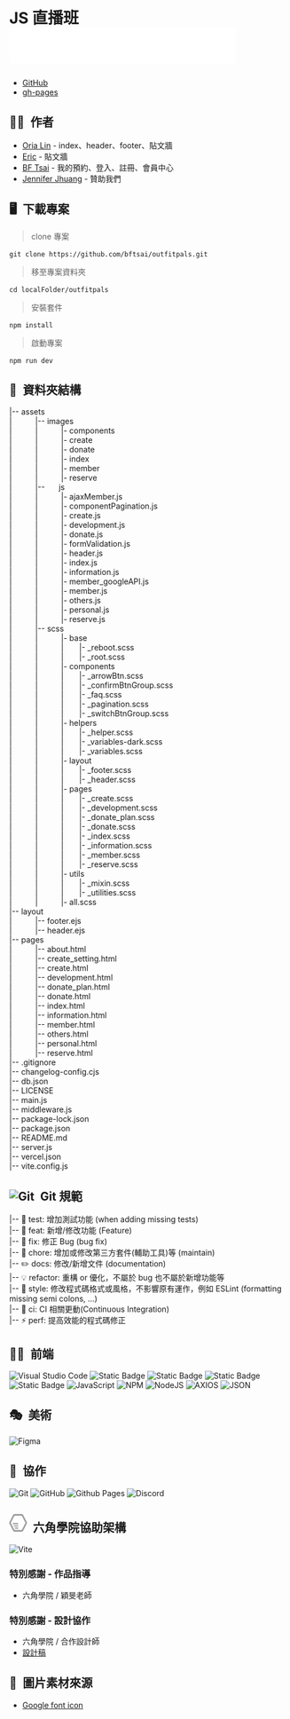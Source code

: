 # JS 直播班 ![Alt text](assets/images/logo_white.svg)  

* [GitHub](https://github.com/bftsai/outfitpals/tree/master)  
* [gh-pages](https://bftsai.github.io/outfitpals/)  

## 🕺💃&ensp;作者
  - [Oria Lin](https://github.com/OriaLin) - index、header、footer、貼文牆  
  - [Eric](https://github.com/ERIC955) - 貼文牆  
  - [BF Tsai](https://github.com/bftsai) - 我的預約、登入、註冊、會員中心  
  - [Jennifer Jhuang](https://github.com/JHUANG-YU-JHEN) - 贊助我們  

## 🖥&ensp;下載專案
> clone 專案  
```
git clone https://github.com/bftsai/outfitpals.git  
```

> 移至專案資料夾  
```
cd localFolder/outfitpals  
```

> 安裝套件  
```
npm install  
```

> 啟動專案  
```
npm run dev  
```

## 📂&ensp;資料夾結構
|-- assets  
|&emsp;&emsp;&emsp;|-- images  
|&emsp;&emsp;&emsp;|&emsp;&emsp;&emsp;|- components  
|&emsp;&emsp;&emsp;|&emsp;&emsp;&emsp;|- create  
|&emsp;&emsp;&emsp;|&emsp;&emsp;&emsp;|- donate  
|&emsp;&emsp;&emsp;|&emsp;&emsp;&emsp;|- index  
|&emsp;&emsp;&emsp;|&emsp;&emsp;&emsp;|- member  
|&emsp;&emsp;&emsp;|&emsp;&emsp;&emsp;|- reserve  
|&emsp;&emsp;&emsp;|-- &emsp;&ensp;js  
|&emsp;&emsp;&emsp;|&emsp;&emsp;&emsp;|- ajaxMember.js   
|&emsp;&emsp;&emsp;|&emsp;&emsp;&emsp;|- componentPagination.js  
|&emsp;&emsp;&emsp;|&emsp;&emsp;&emsp;|- create.js  
|&emsp;&emsp;&emsp;|&emsp;&emsp;&emsp;|- development.js  
|&emsp;&emsp;&emsp;|&emsp;&emsp;&emsp;|- donate.js  
|&emsp;&emsp;&emsp;|&emsp;&emsp;&emsp;|- formValidation.js  
|&emsp;&emsp;&emsp;|&emsp;&emsp;&emsp;|- header.js  
|&emsp;&emsp;&emsp;|&emsp;&emsp;&emsp;|- index.js  
|&emsp;&emsp;&emsp;|&emsp;&emsp;&emsp;|- information.js  
|&emsp;&emsp;&emsp;|&emsp;&emsp;&emsp;|- member_googleAPI.js  
|&emsp;&emsp;&emsp;|&emsp;&emsp;&emsp;|- member.js  
|&emsp;&emsp;&emsp;|&emsp;&emsp;&emsp;|- others.js  
|&emsp;&emsp;&emsp;|&emsp;&emsp;&emsp;|- personal.js  
|&emsp;&emsp;&emsp;|&emsp;&emsp;&emsp;|- reserve.js  
|&emsp;&emsp;&emsp;|-- scss  
|&emsp;&emsp;&emsp;|&emsp;&emsp;&emsp;|- base  
|&emsp;&emsp;&emsp;|&emsp;&emsp;&emsp;|&emsp;&emsp;|- _reboot.scss  
|&emsp;&emsp;&emsp;|&emsp;&emsp;&emsp;|&emsp;&emsp;|- _root.scss  
|&emsp;&emsp;&emsp;|&emsp;&emsp;&emsp;|- components  
|&emsp;&emsp;&emsp;|&emsp;&emsp;&emsp;|&emsp;&emsp;|- _arrowBtn.scss  
|&emsp;&emsp;&emsp;|&emsp;&emsp;&emsp;|&emsp;&emsp;|- _confirmBtnGroup.scss  
|&emsp;&emsp;&emsp;|&emsp;&emsp;&emsp;|&emsp;&emsp;|- _faq.scss  
|&emsp;&emsp;&emsp;|&emsp;&emsp;&emsp;|&emsp;&emsp;|- _pagination.scss  
|&emsp;&emsp;&emsp;|&emsp;&emsp;&emsp;|&emsp;&emsp;|- _switchBtnGroup.scss  
|&emsp;&emsp;&emsp;|&emsp;&emsp;&emsp;|- helpers  
|&emsp;&emsp;&emsp;|&emsp;&emsp;&emsp;|&emsp;&emsp;|- _helper.scss  
|&emsp;&emsp;&emsp;|&emsp;&emsp;&emsp;|&emsp;&emsp;|- _variables-dark.scss  
|&emsp;&emsp;&emsp;|&emsp;&emsp;&emsp;|&emsp;&emsp;|- _variables.scss  
|&emsp;&emsp;&emsp;|&emsp;&emsp;&emsp;|- layout  
|&emsp;&emsp;&emsp;|&emsp;&emsp;&emsp;|&emsp;&emsp;|- _footer.scss  
|&emsp;&emsp;&emsp;|&emsp;&emsp;&emsp;|&emsp;&emsp;|- _header.scss  
|&emsp;&emsp;&emsp;|&emsp;&emsp;&emsp;|- pages  
|&emsp;&emsp;&emsp;|&emsp;&emsp;&emsp;|&emsp;&emsp;|- _create.scss  
|&emsp;&emsp;&emsp;|&emsp;&emsp;&emsp;|&emsp;&emsp;|- _development.scss  
|&emsp;&emsp;&emsp;|&emsp;&emsp;&emsp;|&emsp;&emsp;|- _donate_plan.scss  
|&emsp;&emsp;&emsp;|&emsp;&emsp;&emsp;|&emsp;&emsp;|- _donate.scss  
|&emsp;&emsp;&emsp;|&emsp;&emsp;&emsp;|&emsp;&emsp;|- _index.scss  
|&emsp;&emsp;&emsp;|&emsp;&emsp;&emsp;|&emsp;&emsp;|- _information.scss  
|&emsp;&emsp;&emsp;|&emsp;&emsp;&emsp;|&emsp;&emsp;|- _member.scss  
|&emsp;&emsp;&emsp;|&emsp;&emsp;&emsp;|&emsp;&emsp;|- _reserve.scss  
|&emsp;&emsp;&emsp;|&emsp;&emsp;&emsp;|- utils  
|&emsp;&emsp;&emsp;|&emsp;&emsp;&emsp;|&emsp;&emsp;|- _mixin.scss  
|&emsp;&emsp;&emsp;|&emsp;&emsp;&emsp;|&emsp;&emsp;|- _utilities.scss  
|&emsp;&emsp;&emsp;|&emsp;&emsp;&emsp;|- all.scss  
|-- layout  
|&emsp;&emsp;&emsp;|-- footer.ejs  
|&emsp;&emsp;&emsp;|-- header.ejs  
|-- pages  
|&emsp;&emsp;&emsp;|-- about.html  
|&emsp;&emsp;&emsp;|-- create_setting.html  
|&emsp;&emsp;&emsp;|-- create.html  
|&emsp;&emsp;&emsp;|-- development.html  
|&emsp;&emsp;&emsp;|-- donate_plan.html  
|&emsp;&emsp;&emsp;|-- donate.html  
|&emsp;&emsp;&emsp;|-- index.html  
|&emsp;&emsp;&emsp;|-- information.html  
|&emsp;&emsp;&emsp;|-- member.html  
|&emsp;&emsp;&emsp;|-- others.html  
|&emsp;&emsp;&emsp;|-- personal.html  
|&emsp;&emsp;&emsp;|-- reserve.html  
|-- .gitignore  
|-- changelog-config.cjs  
|-- db.json    
|-- LICENSE  
|-- main.js  
|-- middleware.js  
|-- package-lock.json  
|-- package.json  
|-- README.md  
|-- server.js  
|-- vercel.json  
|-- vite.config.js  

## ![Git](https://img.shields.io/badge/Git-F05032?logo=git&labelColor=000)&ensp;Git 規範  
|-- 💍 test: 增加測試功能 (when adding missing tests)  
|-- 🎸 feat: 新增/修改功能 (Feature)  
|-- 🐛 fix: 修正 Bug (bug fix)  
|-- 🤖 chore: 增加或修改第三方套件(輔助工具)等 (maintain)  
|-- ✏️ docs: 修改/新增文件 (documentation)  
|-- 💡 refactor: 重構 or 優化，不屬於 bug 也不屬於新增功能等  
|-- 💄 style: 修改程式碼格式或風格，不影響原有運作，例如 ESLint (formatting missing semi colons, …)  
|-- 🎡 ci: CI 相關更動(Continuous Integration)  
|-- ⚡️ perf: 提高效能的程式碼修正  

## 🧑‍💻&ensp;前端
![Visual Studio Code](https://img.shields.io/badge/Visual%20Studio%20Code-5C2D91?logo=Visual%20Studio%20Code&labelColor=000)
![Static Badge](https://img.shields.io/badge/HTML5-E34F26?logo=HTML5&logoColor=fff&labelColor=2c2a2a)
![Static Badge](https://img.shields.io/badge/CSS3-1572B6?logo=css3&logoColor=fff&labelColor=2c2a2a)
![Static Badge](https://img.shields.io/badge/SASS-CC6699?logo=sass&logoColor=fff&labelColor=2c2a2a)
![Static Badge](https://img.shields.io/badge/Bootstrap_5-7952B3?logo=Bootstrap&logoColor=fff&labelColor=2c2a2a)
![JavaScript](https://img.shields.io/badge/javascript-F7DF1E?logo=javascript&labelColor=000)
![NPM](https://img.shields.io/badge/NPM-CB3837?logo=npm&labelColor=000)
![NodeJS](https://img.shields.io/badge/Node.js-339933?logo=nodedotjs&labelColor=000)
![AXIOS](https://img.shields.io/badge/Axios-5A29E4?logo=axios&labelColor=000)
![JSON](https://img.shields.io/badge/JSON-000000?logo=json&labelColor=000)


## 🎭&ensp;美術  
![Figma](https://img.shields.io/badge/figma-F24E1E?logo=figma&labelColor=000)    

## 🤝&ensp;協作  
![Git](https://img.shields.io/badge/Git-F05032?logo=git&labelColor=000)
![GitHub](https://img.shields.io/badge/Github-181717?logo=github&labelColor=000)
![Github Pages](https://img.shields.io/badge/Github%20pages-222222?logo=githubpages&labelColor=000)
![Discord](https://img.shields.io/badge/Discord-5865F2?logo=discord&labelColor=000)  

## ![Alt text](assets/images/hexschool-icon.png)&ensp;六角學院協助架構
![Vite](https://img.shields.io/badge/Vite-646CFF?logo=vite&labelColor=000)  
### 特別感謝 - 作品指導  
  - 六角學院 / 穎旻老師  
    
### 特別感謝 - 設計協作
  - 六角學院 / 合作設計師  
  - [設計稿](https://www.figma.com/file/eTzdW6lOBUheLSbKyFXZol/六角｜%233----穿搭小精靈預約服務?type=design&node-id=23-132&mode=design&t=H0iPBFia5wcdIVfY-0)  

## 🌄&ensp;圖片素材來源  
- [Google font icon](https://fonts.google.com/icons)  